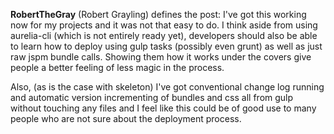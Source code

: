 
**RobertTheGray** (Robert Grayling) defines the post: I've got this working now for my projects and it was not that easy to do. I think aside from using aurelia-cli (which is not entirely ready yet), developers should also be able to learn how to deploy using gulp tasks (possibly even grunt) as well as just raw jspm bundle calls. Showing them how it works under the covers give people a better feeling of less magic in the process.

Also, (as is the case with skeleton) I've got conventional change log running and automatic version incrementing of bundles and css all from gulp without touching any files and I feel like this could be of good use to many people who are not sure about the deployment process.
